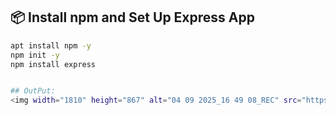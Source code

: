 ## 📦 Install npm and Set Up Express App
```bash
apt install npm -y
npm init -y
npm install express


## OutPut:
<img width="1810" height="867" alt="04 09 2025_16 49 08_REC" src="https://github.com/user-attachments/assets/75997483-2daf-42de-91a9-876e68b1e2eb" />


